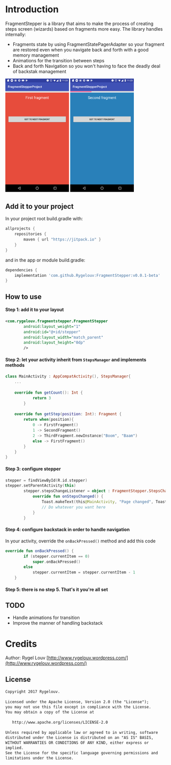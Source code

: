 # Introduction

FragmentStepper is a library that aims to make the process of creating steps screen (wizards) based 
on fragments more easy. The library handles internally:
- Fragments state by using FragmentStatePagerAdapter so your fragment are restored even 
when you navigate back and forth with a good memory management 
- Animations for the transition between steps
- Back and forth Navigation so you won't having to face the deadly deal of backstak management

<img src="https://github.com/Rygelouv/FragmentStepper/blob/master/device-2018-04-08-232327.png" width="200"> <img src="https://github.com/Rygelouv/FragmentStepper/blob/master/device-2018-04-08-232349.png" width="200">

## Add it to your project

In your project root build.gradle with:
```gradle
allprojects {
    repositories {
        maven { url "https://jitpack.io" }
    }
}
```
and in the app or module build.gradle:

```gradle
dependencies {
    implementation 'com.github.Rygelouv:FragmentStepper:v0.0.1-beta'
}
```

## How to use

#### Step 1: add it to your layout
```xml
<com.rygelouv.fragmentstepper.FragmentStepper
        android:layout_weight="1"
        android:id="@+id/stepper"
        android:layout_width="match_parent"
        android:layout_height="0dp"
        />
```
#### Step 2: let your activity inherit from `StepsManager` and implements methods
```kotlin
class MainActivity : AppCompatActivity(), StepsManager{
    ...
    
    override fun getCount(): Int {
            return 3
        }
    
    override fun getStep(position: Int): Fragment {
        return when(position){
            0 -> FirstFragment()
            1 -> SecondFragment()
            2 -> ThirdFragment.newInstance("Boom", "Baam")
            else -> FirstFragment()
        }
    }
}
```
#### Step 3: configure stepper
```kotlin
stepper = findViewById(R.id.stepper)
stepper.setParentActivity(this)
        stepper.stepsChangeListener = object : FragmentStepper.StepsChangeListener {
            override fun onStepsChanged() {
                Toast.makeText(this@MainActivity, "Page changed", Toast.LENGTH_SHORT).show()
                // Do whatever you want here
            }
        } 
```
#### Step 4: configure backstack in order to handle navigation
In your activity, override the `onBackPressed()` method and add this code
```kotlin
override fun onBackPressed() {
        if (stepper.currentItem == 0)
            super.onBackPressed()
        else
            stepper.currentItem = stepper.currentItem - 1
    }
```
#### Step 5: there is no step 5. That's it you're all set

## TODO
- Handle animations for transition 
- Improve the manner of handling backstack 

# Credits

Author: Rygel Louv [http://www.rygelouv.wordpress.com/](http://www.rygelouv.wordpress.com/)


License
--------

    Copyright 2017 Rygelouv.

    Licensed under the Apache License, Version 2.0 (the "License");
    you may not use this file except in compliance with the License.
    You may obtain a copy of the License at

       http://www.apache.org/licenses/LICENSE-2.0

    Unless required by applicable law or agreed to in writing, software
    distributed under the License is distributed on an "AS IS" BASIS,
    WITHOUT WARRANTIES OR CONDITIONS OF ANY KIND, either express or implied.
    See the License for the specific language governing permissions and
    limitations under the License.